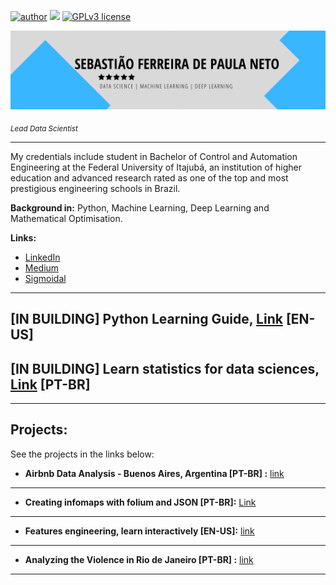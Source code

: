 [![author](https://img.shields.io/badge/author-Tiao553-yellow.svg)](https://www.linkedin.com/in/sebasti%C3%A3o-ferreira-de-paula-neto-84673216b/) [![](https://img.shields.io/badge/python-3.7+-blue.svg)](https://www.python.org/downloads/release/python-365/) [![GPLv3 license](https://img.shields.io/badge/License-GPLv3-brightgreen.svg)](http://perso.crans.org/besson/LICENSE.html) 
<p align="center">
  <img src="Banner1.png" >
</p>

<sub>*Lead Data Scientist*</sub>

---

My credentials include student in Bachelor of Control and Automation Engineering at the Federal University of Itajubá, an institution of higher education and advanced research rated as one of the top and most prestigious engineering schools in Brazil.

**Background in:** Python, Machine Learning, Deep Learning and Mathematical Optimisation.

**Links:**
* [LinkedIn](https://www.linkedin.com/in/sebasti%C3%A3o-ferreira-de-paula-neto-84673216b/)
* [Medium](https://medium.com/@sebastiao553)
* [Sigmoidal](https://sigmoidal.ai/)

---
## **[IN BUILDING]  Python Learning Guide,**  [Link](https://bit.ly/3kaLN1O) [EN-US]
## **[IN BUILDING] Learn statistics for data sciences,** [Link](https://bit.ly/3u8RfqT) [PT-BR]

---
## Projects:
See the projects in the links below: 

* **Airbnb Data Analysis - Buenos Aires, Argentina [PT-BR] :** [link](https://bit.ly/3oEmHsP)
---
* **Creating infomaps with folium and JSON [PT-BR]:** [Link](https://bit.ly/2NgjB1e)
---
* **Features engineering, learn interactively [EN-US]:** [link](https://www.linkedin.com/pulse/would-you-like-see-interactive-form-feature-ferreira-de-paula-neto/?trackingId=aGkbqpVpQ%2BqLf4YjyiANsA%3D%3D)
---
* **Analyzing the Violence in Rio de Janeiro [PT-BR] :** [link](https://bit.ly/3qcvT8u)
---

